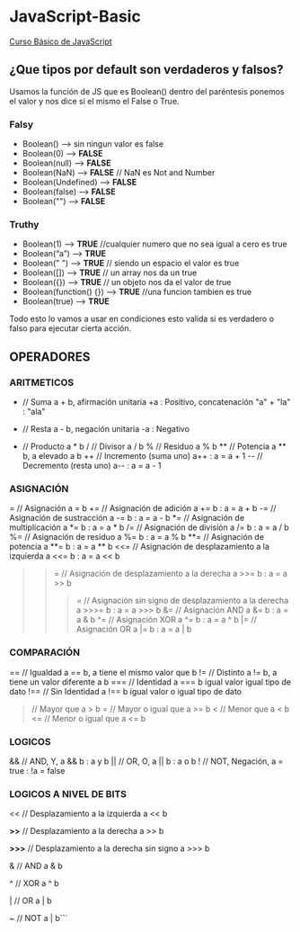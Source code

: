# JavaScript-Basic

[Curso Básico de JavaScript](https://platzi.com/cursos/basico-javascript/)

## ¿Que tipos por default son verdaderos y falsos?

Usamos la función de JS que es Boolean() dentro del paréntesis ponemos el valor y nos dice si el mismo el False o True.

### Falsy

- Boolean() —> sin ningun valor es false
- Boolean(0) —> **FALSE**
- Boolean(null) —> **FALSE**
- Boolean(NaN) —> **FALSE** // NaN es Not and Number
- Boolean(Undefined) —> **FALSE**
- Boolean(false) —> **FALSE**
- Boolean("") —> **FALSE**

### Truthy
- Boolean(1) —> **TRUE** //cualquier numero que no sea igual a cero es true
- Boolean(“a”) —> **TRUE**
- Boolean(" ") —> **TRUE** // siendo un espacio el valor es true
- Boolean([]) —> **TRUE** // un array nos da un true
- Boolean({}) —> **TRUE** // un objeto nos da el valor de true
- Boolean(function() {}) —> **TRUE** //una funcion tambien es true
- Boolean(true) —> **TRUE**

Todo esto lo vamos a usar en condiciones esto valida si es verdadero o falso para ejecutar cierta acción.

## OPERADORES

### ARITMETICOS
+ // Suma a + b,  afirmación unitaria +a : Positivo, concatenación "a" + "la" : "ala"
- // Resta a - b, negación unitaria -a : Negativo
* // Producto a * b
/ // Divisor a / b
% // Residuo a % b
** // Potencia a ** b, a elevado a b
++ // Incremento (suma uno) a++ : a = a + 1
-- // Decremento (resta uno) a-- : a = a - 1

### ASIGNACIÓN
= // Asignación a = b
+= // Asignación de adición  a += b : a = a + b
-= // Asignación de sustracción  a -= b : a = a - b
*= // Asignación de multiplicación  a *= b : a = a * b
/= // Asignación de división  a /= b : a = a / b
%= // Asignación de residuo  a %= b : a = a % b
**= // Asignación de potencia  a **= b : a = a ** b
<<= // Asignación de desplazamiento a la izquierda  a <<= b : a = a << b
>>= // Asignación de desplazamiento a la derecha  a >>= b : a = a >> b
>>>= // Asignación sin signo de desplazamiento a la derecha  a >>>= b : a = a >>> b
&= // Asignación AND  a &= b : a = a & b
^= // Asignación XOR  a ^= b : a = a ^ b
|= // Asignación OR  a |= b : a = a | b

### COMPARACIÓN
== // Igualdad a == b, a tiene el mismo valor que b
!= // Distinto a != b, a tiene un valor diferente a b
=== // Identidad a === b igual valor igual tipo de dato
!== // Sin Identidad a !== b igual valor o igual tipo de dato
> // Mayor que a > b
>= // Mayor o igual que a >= b
< // Menor que a < b
<= // Menor o igual que a <= b

### LOGICOS
&& // AND, Y, a && b : a y b
|| // OR, O, a || b : a o b
! // NOT, Negación, a = true : !a = false

### LOGICOS A NIVEL DE BITS
<< // Desplazamiento a la izquierda  a << b

**>>** // Desplazamiento a la derecha  a >> b

**>>>** // Desplazamiento a la derecha sin signo  a >>> b

& // AND  a & b

^ // XOR  a ^ b

| // OR  a | b

~ // NOT  a | b```
